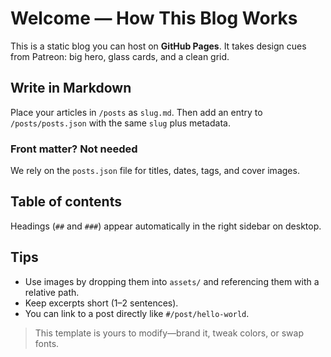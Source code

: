 # Welcome — How This Blog Works

This is a static blog you can host on **GitHub Pages**. It takes design cues from Patreon: big hero, glass cards, and a clean grid.

## Write in Markdown
Place your articles in `/posts` as `slug.md`. Then add an entry to `/posts/posts.json` with the same `slug` plus metadata.

### Front matter? Not needed
We rely on the `posts.json` file for titles, dates, tags, and cover images.

## Table of contents
Headings (`##` and `###`) appear automatically in the right sidebar on desktop.

## Tips
- Use images by dropping them into `assets/` and referencing them with a relative path.
- Keep excerpts short (1–2 sentences).
- You can link to a post directly like `#/post/hello-world`.

> This template is yours to modify—brand it, tweak colors, or swap fonts.
